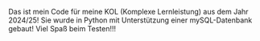 Das ist mein Code für meine KOL (Komplexe Lernleistung) aus dem Jahr 2024/25!
Sie wurde in Python mit Unterstützung einer mySQL-Datenbank gebaut!
Viel Spaß beim Testen!!!

